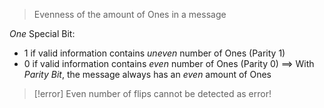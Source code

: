 > Evenness of the amount of Ones in a message


_One_ Special Bit: 
- 1 if valid information contains _uneven_ number of Ones (Parity 1)
- 0 if valid information contains _even_ number of Ones (Parity 0)
==> With _Parity Bit_, the message always has an _even_ amount of Ones


> [!error]
> Even number of flips cannot be detected as error!

